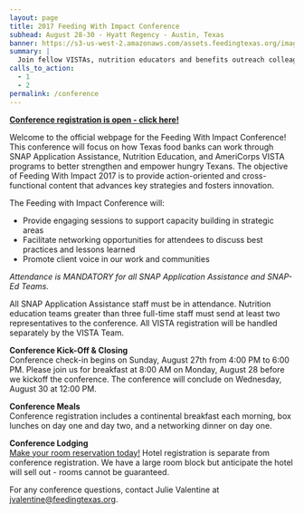 ```yaml
---
layout: page
title: 2017 Feeding With Impact Conference
subhead: August 28-30 - Hyatt Regency - Austin, Texas
banner: https://s3-us-west-2.amazonaws.com/assets.feedingtexas.org/images/banners/banner-02.jpg
summary: |
  Join fellow VISTAs, nutrition educators and benefits outreach colleagues in Austin for the third annual “Feeding With Impact” Conference. 
calls_to_action:
  - 1
  - 2
permalink: /conference
---
```

**[Conference registration is open - click here!](https://feedingtexas.az1.qualtrics.com/SE/?SID=SV_7Qy8fYS7BWbgHpH&Q_JFE=0)**

Welcome to the official webpage for the Feeding With Impact Conference! This conference will focus on how Texas food banks can work through SNAP Application Assistance, Nutrition Education, and AmeriCorps VISTA programs to better strengthen and empower hungry Texans. The objective of Feeding With Impact 2017 is to provide action-oriented and cross-functional content that advances key strategies and fosters innovation.

The Feeding with Impact Conference will:    

* Provide engaging sessions to support capacity building in strategic areas
* Facilitate networking opportunities for attendees to discuss best practices and lessons learned
* Promote client voice in our work and communities 

*Attendance is MANDATORY for all SNAP Application Assistance and SNAP-Ed Teams.*      

All SNAP Application Assistance staff must be in attendance. Nutrition education teams greater than three full-time staff must send at least two representatives to the conference. All VISTA registration will be handled separately by the VISTA Team.

**Conference Kick-Off & Closing**     
Conference check-in begins on Sunday, August 27th from 4:00 PM to 6:00 PM. Please join us for breakfast at 8:00 AM on Monday, August 28 before we kickoff the conference. The conference will conclude on Wednesday, August 30 at 12:00 PM. 

**Conference Meals**     
Conference registration includes a continental breakfast each morning, box lunches on day one and day two, and a networking dinner on day one. 

**Conference Lodging**     
[Make your room reservation today!](https://www.feedingtexas.org/conference-hotel) Hotel registration is separate from conference registration. We have a large room block but anticipate the hotel will sell out - rooms cannot be guaranteed.

For any conference questions, contact Julie Valentine at jvalentine@feedingtexas.org.
